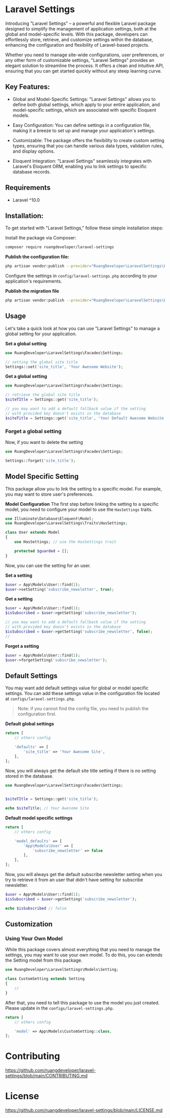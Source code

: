 # Laravel Settings

Introducing "Laravel Settings" – a powerful and flexible Laravel package designed to simplify the management of application settings, both at the global and model-specific levels. With this package, developers can effortlessly store, retrieve, and customize settings within the database, enhancing the configuration and flexibility of Laravel-based projects.

Whether you need to manage site-wide configurations, user preferences, or any other form of customizable settings, "Laravel Settings" provides an elegant solution to streamline the process. It offers a clean and intuitive API, ensuring that you can get started quickly without any steep learning curve.

## Key Features:

- Global and Model-Specific Settings: "Laravel Settings" allows you to define both global settings, which apply to your entire application, and model-specific settings, which are associated with specific Eloquent models.

- Easy Configuration: You can define settings in a configuration file, making it a breeze to set up and manage your application's settings.

- Customizable: The package offers the flexibility to create custom setting types, ensuring that you can handle various data types, validation rules, and display options.

- Eloquent Integration: "Laravel Settings" seamlessly integrates with Laravel's Eloquent ORM, enabling you to link settings to specific database records.

## Requirements

- Laravel ^10.0

## Installation:

To get started with "Laravel Settings," follow these simple installation steps:

Install the package via Composer:

```bash
composer require ruangdeveloper/laravel-settings
```

**Publish the configuration file:**

```bash
php artisan vendor:publish --provider="RuangDeveloper\LaravelSettings\LaravelSettingsServiceProvider" --tag="config"
```

Configure the settings in `config/laravel-settings.php` according to your application's requirements.

**Publish the migration file**

```bash
php artisan vendor:publish --provider="RuangDeveloper\LaravelSettings\LaravelSettingsServiceProvider" --tag="migrations"
```

## Usage

Let's take a quick look at how you can use "Laravel Settings" to manage a global setting for your application.

**Set a global setting**

```php
use RuangDeveloper\LaravelSettings\Facades\Settings;

// setting the global site title
Settings::set('site_title', 'Your Awesome Website');

```

**Get a global setting**

```php
use RuangDeveloper\LaravelSettings\Facades\Settings;

// retrieve the global site title
$siteTItle = Settings::get('site_title');

// you may want to add a default fallback value if the setting
// with provided key doesn't exists in the database
$siteTitle = Settings::get('site_title', 'Your Default Awesome Website');
```

### Forget a global setting

Now, if you want to delete the setting

```php
use RuangDeveloper\LaravelSettings\Facades\Settings;

Settings::forget('site_title');
```

## Model Specific Setting

This package allow you to link the setting to a specific model. For example, you may want to store user's preferences.

**Model Configuration**
The first step before linking the setting to a specific model, you need to configure your model to use the `HasSettings` traits.

```php
use Illuminate\Database\Eloquent\Model;
use RuangDeveloper\LaravelSettings\Traits\HasSettings;

class User extends Model
{
    use HasSettings; // use the HasSettings trait

    protected $guarded = [];
}

```

Now, you can use the setting for an user.

**Set a setting**

```php
$user = App\Models\User::find(1);
$user->setSetting('subscribe_newsletter', true);
```

**Get a setting**

```php
$user = App\Models\User::find(1);
$isSubscribed = $user->getSetting('subscribe_newsletter');

// you may want to add a default fallback value if the setting
// with provided key doesn't exists in the database
$isSubscribed = $user->getSetting('subscribe_newsletter', false);
//
```

**Forget a setting**

```php
$user = App\Models\User::find(1);
$user->forgetSetting('subscribe_newsletter');
```

## Default Settings

You may want add default settings value for global or model specific settings. You can add these settings value in the configuration file located at `configs/laravel-settings.php`.

> Note: if you cannot find the config file, you need to publish the configuration first.

**Default global settings**

```php
return [
    // others config

    'defaults' => [
        'site_title' => 'Your Awesome Site',
    ],
];
```

Now, you will always get the default site title setting if there is no setting stored in the database.

```php
use RuangDeveloper\LaravelSettings\Facades\Settings;


$siteTItle = Settings::get('site_title');

echo $siteTitle; // Your Awesome Site
```

**Default model specific settings**

```php
return [
    // others config

    'model_defaults' => [
        'App\Models\User' => [
            'subscribe_newsletter' => false
        ],
    ],
];
```

Now, you will always get the default subscribe newsletter setting when you try to retrieve it from an user that didn't have setting for subscribe newsletter.

```php
$user = App\Models\User::find(1);
$isSubscribed = $user->getSetting('subscribe_newsletter');

echo $isSubscribed // false
```

## Customization

### Using Your Own Model

While this package covers almost everything that you need to manage the settings, you may want to use your own model. To do this, you can extends the Setting model from this package.

```php
use RuangDeveloper\LaravelSettings\Models\Setting;

class CustomSetting extends Setting
{
    //
}
```

After that, you need to tell this package to use the model you just created. Please update in the `configs/laravel-settings.php`.

```php
return [
    // others config

    'model' => App\Models\CustomSetting::class,
];
```

# Contributing

https://github.com/ruangdeveloper/laravel-settings/blob/main/CONTRIBUTING.md

# License

https://github.com/ruangdeveloper/laravel-settings/blob/main/LICENSE.md
